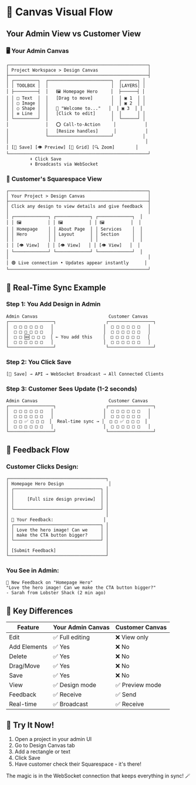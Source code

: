 # 🎨 Canvas Visual Flow

## Your Admin View vs Customer View

### 🖥️ **Your Admin Canvas**
```
┌─────────────────────────────────────────────────────┐
│ Project Workspace > Design Canvas                   │
├─────────────────────────────────────────────────────┤
│ ┌─────────┐  ┌────────────────────────┐  ┌──────┐ │
│ │ TOOLBOX │  │                        │  │LAYERS│ │
│ ├─────────┤  │   🖼️ Homepage Hero     │  ├──────┤ │
│ │ □ Text  │  │   [Drag to move]       │  │ ▣ 1  │ │
│ │ ▢ Image │  │                        │  │ ▣ 2  │ │
│ │ ○ Shape │  │   📝 "Welcome to..."   │  │ ▣ 3  │ │
│ │ ≡ Line  │  │   [Click to edit]      │  │      │ │
│ └─────────┘  │                        │  └──────┘ │
│              │   ⭕ Call-to-Action     │           │
│              │   [Resize handles]      │           │
│              └────────────────────────┘           │
│                                                    │
│ [💾 Save] [👁️ Preview] [📐 Grid] [🔍 Zoom]        │
└─────────────────────────────────────────────────────┘
         ⬇️ Click Save
         ⬇️ Broadcasts via WebSocket
```

### 📱 **Customer's Squarespace View**
```
┌─────────────────────────────────────────────────────┐
│ Your Project > Design Canvas                        │
├─────────────────────────────────────────────────────┤
│ Click any design to view details and give feedback  │
│                                                     │
│ ┌─────────────┐ ┌─────────────┐ ┌─────────────┐  │
│ │ 🖼️          │ │ 🖼️          │ │ 🖼️          │  │
│ │ Homepage    │ │ About Page  │ │ Services    │  │
│ │ Hero        │ │ Layout      │ │ Section     │  │
│ │             │ │             │ │             │  │
│ │ [👁️ View]   │ │ [👁️ View]   │ │ [👁️ View]   │  │
│ └─────────────┘ └─────────────┘ └─────────────┘  │
│                                                     │
│ 🟢 Live connection • Updates appear instantly      │
└─────────────────────────────────────────────────────┘
```

## 🔄 Real-Time Sync Example

### Step 1: You Add Design in Admin
```
Admin Canvas                           Customer Canvas
┌─────────────────┐                   ┌─────────────────┐
│  □ □ □ □ □ □   │                   │  □ □ □ □ □ □   │
│  □ □ □ □ □ □   │                   │  □ □ □ □ □ □   │
│  □ □ 🆕 □ □ □  │ ← You add this    │  □ □ □ □ □ □   │
│  □ □ □ □ □ □   │                   │  □ □ □ □ □ □   │
└─────────────────┘                   └─────────────────┘
```

### Step 2: You Click Save
```
[💾 Save] → API → WebSocket Broadcast → All Connected Clients
```

### Step 3: Customer Sees Update (1-2 seconds)
```
Admin Canvas                           Customer Canvas
┌─────────────────┐                   ┌─────────────────┐
│  □ □ □ □ □ □   │                   │  □ □ □ □ □ □   │
│  □ □ □ □ □ □   │                   │  □ □ □ □ □ □   │
│  □ □ ✅ □ □ □  │  Real-time sync → │  □ □ ✅ □ □ □  │
│  □ □ □ □ □ □   │                   │  □ □ □ □ □ □   │
└─────────────────┘                   └─────────────────┘
```

## 💬 Feedback Flow

### Customer Clicks Design:
```
┌─────────────────────────────────────┐
│ Homepage Hero Design                 │
│ ┌─────────────────────────────────┐ │
│ │                                 │ │
│ │     [Full size design preview]  │ │
│ │                                 │ │
│ └─────────────────────────────────┘ │
│                                     │
│ 💬 Your Feedback:                   │
│ ┌─────────────────────────────────┐ │
│ │ Love the hero image! Can we     │ │
│ │ make the CTA button bigger?     │ │
│ └─────────────────────────────────┘ │
│                                     │
│ [Submit Feedback]                   │
└─────────────────────────────────────┘
```

### You See in Admin:
```
🔔 New Feedback on "Homepage Hero"
"Love the hero image! Can we make the CTA button bigger?"
- Sarah from Lobster Shack (2 min ago)
```

## 🎯 Key Differences

| Feature | Your Admin Canvas | Customer Canvas |
|---------|------------------|-----------------|
| Edit | ✅ Full editing | ❌ View only |
| Add Elements | ✅ Yes | ❌ No |
| Delete | ✅ Yes | ❌ No |
| Drag/Move | ✅ Yes | ❌ No |
| Save | ✅ Yes | ❌ No |
| View | ✅ Design mode | ✅ Preview mode |
| Feedback | ✅ Receive | ✅ Send |
| Real-time | ✅ Broadcast | ✅ Receive |

## 🚀 Try It Now!

1. Open a project in your admin UI
2. Go to Design Canvas tab
3. Add a rectangle or text
4. Click Save
5. Have customer check their Squarespace - it's there!

The magic is in the WebSocket connection that keeps everything in sync! 🪄
